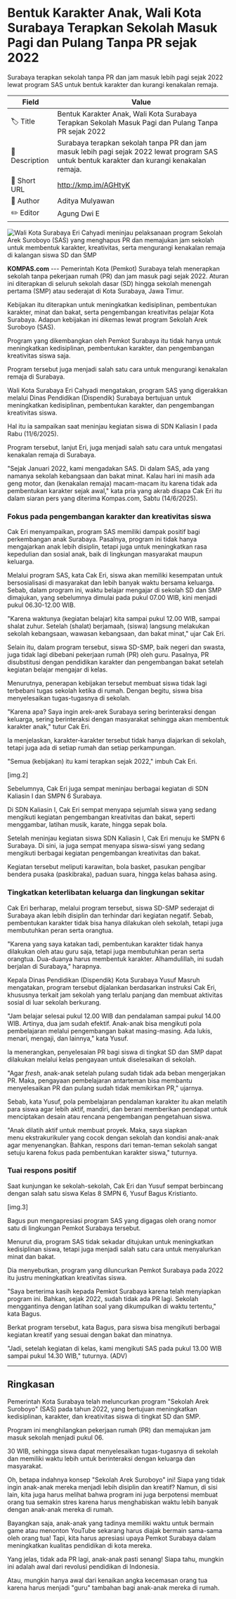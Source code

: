 # Bentuk Karakter Anak, Wali Kota Surabaya Terapkan Sekolah Masuk Pagi dan Pulang Tanpa PR sejak 2022

Surabaya terapkan sekolah tanpa PR dan jam masuk lebih pagi sejak 2022 lewat program SAS untuk bentuk karakter dan kurangi kenakalan remaja.

| Field         | Value                                                       |
|---------------|-------------------------------------------------------------|
| 🏷️ Title       | Bentuk Karakter Anak, Wali Kota Surabaya Terapkan Sekolah Masuk Pagi dan Pulang Tanpa PR sejak 2022 |
| 📝 Description | Surabaya terapkan sekolah tanpa PR dan jam masuk lebih pagi sejak 2022 lewat program SAS untuk bentuk karakter dan kurangi kenakalan remaja. |
| 🔗 Short URL   | http://kmp.im/AGHtyK |
| 👤 Author      | Aditya Mulyawan |
| ✏️ Editor      | Agung Dwi E |

![Wali Kota Surabaya Eri Cahyadi meninjau pelaksanaan program Sekolah Arek Suroboyo (SAS) yang menghapus PR dan memajukan jam sekolah untuk membentuk karakter, kreativitas, serta mengurangi kenakalan remaja di kalangan siswa SD dan SMP](https://asset.kompas.com/crops/Jh3javpOgSKyy-8taZP6yOP3jeU=/0x0:780x520/750x500/data/photo/2025/06/14/684d6e9833538.jpg)

**KOMPAS.com** --- Pemerintah Kota (Pemkot) Surabaya telah menerapkan sekolah tanpa pekerjaan rumah (PR) dan jam masuk pagi sejak 2022. Aturan ini diterapkan di seluruh sekolah dasar (SD) hingga sekolah menengah pertama (SMP) atau sederajat di Kota Surabaya, Jawa Timur.

Kebijakan itu diterapkan untuk meningkatkan kedisiplinan, pembentukan karakter, minat dan bakat, serta pengembangan kreativitas pelajar Kota Surabaya. Adapun kebijakan ini dikemas lewat program Sekolah Arek Suroboyo (SAS).

Program yang dikembangkan oleh Pemkot Surabaya itu tidak hanya untuk meningkatkan kedisiplinan, pembentukan karakter, dan pengembangan kreativitas siswa saja.

Program tersebut juga menjadi salah satu cara untuk mengurangi kenakalan remaja di Surabaya.

Wali Kota Surabaya Eri Cahyadi mengatakan, program SAS yang digerakkan melalui Dinas Pendidikan (Dispendik) Surabaya bertujuan untuk meningkatkan kedisiplinan, pembentukan karakter, dan pengembangan kreativitas siswa.

Hal itu ia sampaikan saat meninjau kegiatan siswa di SDN Kaliasin I pada Rabu (11/6/2025).

Program tersebut, lanjut Eri, juga menjadi salah satu cara untuk mengatasi kenakalan remaja di Surabaya.

"Sejak Januari 2022, kami mengadakan SAS. Di dalam SAS, ada yang namanya sekolah kebangsaan dan bakat minat. Kalau hari ini masih ada geng motor, dan (kenakalan remaja) macam-macam itu karena tidak ada pembentukan karakter sejak awal," kata pria yang akrab disapa Cak Eri itu dalam siaran pers yang diterima Kompas.com, Sabtu (14/6/2025).

### Fokus pada pengembangan karakter dan kreativitas siswa

Cak Eri menyampaikan, program SAS memiliki dampak positif bagi perkembangan anak Surabaya. Pasalnya, program ini tidak hanya mengajarkan anak lebih disiplin, tetapi juga untuk meningkatkan rasa kepedulian dan sosial anak, baik di lingkungan masyarakat maupun keluarga.

Melalui program SAS, kata Cak Eri, siswa akan memiliki kesempatan untuk bersosialisasi di masyarakat dan lebih banyak waktu bersama keluarga. Sebab, dalam program ini, waktu belajar mengajar di sekolah SD dan SMP dimajukan, yang sebelumnya dimulai pada pukul 07.00 WIB, kini menjadi pukul 06.30-12.00 WIB.

"Karena waktunya (kegiatan belajar) kita sampai pukul 12.00 WIB, sampai shalat zuhur. Setelah (shalat) berjamaah, (siswa) langsung melakukan sekolah kebangsaan, wawasan kebangsaan, dan bakat minat," ujar Cak Eri.

Selain itu, dalam program tersebut, siswa SD-SMP, baik negeri dan swasta, juga tidak lagi dibebani pekerjaan rumah (PR) oleh guru. Pasalnya, PR disubstitusi dengan pendidikan karakter dan pengembangan bakat setelah kegiatan belajar mengajar di kelas.

Menurutnya, penerapan kebijakan tersebut membuat siswa tidak lagi terbebani tugas sekolah ketika di rumah. Dengan begitu, siswa bisa menyelesaikan tugas-tugasnya di sekolah.

"Karena apa? Saya ingin arek-arek Surabaya sering berinteraksi dengan keluarga, sering berinteraksi dengan masyarakat sehingga akan membentuk karakter anak," tutur Cak Eri.

Ia menjelaskan, karakter-karakter tersebut tidak hanya diajarkan di sekolah, tetapi juga ada di setiap rumah dan setiap perkampungan.

"Semua (kebijakan) itu kami terapkan sejak 2022," imbuh Cak Eri.

\[img.2\]

Sebelumnya, Cak Eri juga sempat meninjau berbagai kegiatan di SDN Kaliasin I dan SMPN 6 Surabaya.

Di SDN Kaliasin I, Cak Eri sempat menyapa sejumlah siswa yang sedang mengikuti kegiatan pengembangan kreativitas dan bakat, seperti menggambar, latihan musik, karate, hingga sepak bola.

Setelah meninjau kegiatan siswa SDN Kaliasin I, Cak Eri menuju ke SMPN 6 Surabaya. Di sini, ia juga sempat menyapa siswa-siswi yang sedang mengikuti berbagai kegiatan pengembangan kreativitas dan bakat.

Kegiatan tersebut meliputi karawitan, bola basket, pasukan pengibar bendera pusaka (paskibraka), paduan suara, hingga kelas bahasa asing.

### Tingkatkan keterlibatan keluarga dan lingkungan sekitar

Cak Eri berharap, melalui program tersebut, siswa SD-SMP sederajat di Surabaya akan lebih disiplin dan terhindar dari kegiatan negatif. Sebab, pembentukan karakter tidak bisa hanya dilakukan oleh sekolah, tetapi juga membutuhkan peran serta orangtua.

"Karena yang saya katakan tadi, pembentukan karakter tidak hanya dilakukan oleh atau guru saja, tetapi juga membutuhkan peran serta orangtua. Dua-duanya harus membentuk karakter. Alhamdulillah, ini sudah berjalan di Surabaya," harapnya.

Kepala Dinas Pendidikan (Dispendik) Kota Surabaya Yusuf Masruh mengatakan, program tersebut dijalankan berdasarkan instruksi Cak Eri, khususnya terkait jam sekolah yang terlalu panjang dan membuat aktivitas sosial di luar sekolah berkurang.

"Jam belajar selesai pukul 12.00 WIB dan pendalaman sampai pukul 14.00 WIB. Artinya, dua jam sudah efektif. Anak-anak bisa mengikuti pola pembelajaran melalui pengembangan bakat masing-masing. Ada lukis, menari, mengaji, dan lainnya," kata Yusuf.

Ia menerangkan, penyelesaian PR bagi siswa di tingkat SD dan SMP dapat dilakukan melalui kelas pengayaan untuk diselesaikan di sekolah.

"Agar *fresh*, anak-anak setelah pulang sudah tidak ada beban mengerjakan PR. Maka, pengayaan pembelajaran antarteman bisa membantu menyelesaikan PR dan pulang sudah tidak memikirkan PR," ujarnya.

Sebab, kata Yusuf, pola pembelajaran pendalaman karakter itu akan melatih para siswa agar lebih aktif, mandiri, dan berani memberikan pendapat untuk menciptakan desain atau rencana pengembangan pengetahuan siswa.

"Anak dilatih aktif untuk membuat proyek. Maka, saya siapkan menu ekstrakurikuler yang cocok dengan sekolah dan kondisi anak-anak agar menyenangkan. Bahkan, respons dari teman-teman sekolah sangat setuju karena fokus pada pembentukan karakter siswa," tuturnya.

### Tuai respons positif

Saat kunjungan ke sekolah-sekolah, Cak Eri dan Yusuf sempat berbincang dengan salah satu siswa Kelas 8 SMPN 6, Yusuf Bagus Kristianto.

\[img.3\]

Bagus pun mengapresiasi program SAS yang digagas oleh orang nomor satu di lingkungan Pemkot Surabaya tersebut.

Menurut dia, program SAS tidak sekadar ditujukan untuk meningkatkan kedisiplinan siswa, tetapi juga menjadi salah satu cara untuk menyalurkan minat dan bakat.

Dia menyebutkan, program yang diluncurkan Pemkot Surabaya pada 2022 itu justru meningkatkan kreativitas siswa.

"Saya berterima kasih kepada Pemkot Surabaya karena telah menyiapkan program ini. Bahkan, sejak 2022, sudah tidak ada PR lagi. Sekolah menggantinya dengan latihan soal yang dikumpulkan di waktu tertentu," kata Bagus.

Berkat program tersebut, kata Bagus, para siswa bisa mengikuti berbagai kegiatan kreatif yang sesuai dengan bakat dan minatnya.

"Jadi, setelah kegiatan di kelas, kami mengikuti SAS pada pukul 13.00 WIB sampai pukul 14.30 WIB," tuturnya. (ADV)

---
## Ringkasan

Pemerintah Kota Surabaya telah meluncurkan program "Sekolah Arek Suroboyo" (SAS) pada tahun 2022, yang bertujuan meningkatkan kedisiplinan, karakter, dan kreativitas siswa di tingkat SD dan SMP.

 Program ini menghilangkan pekerjaan rumah (PR) dan memajukan jam masuk sekolah menjadi pukul 06.

30 WIB, sehingga siswa dapat menyelesaikan tugas-tugasnya di sekolah dan memiliki waktu lebih untuk berinteraksi dengan keluarga dan masyarakat.



Oh, betapa indahnya konsep "Sekolah Arek Suroboyo" ini! Siapa yang tidak ingin anak-anak mereka menjadi lebih disiplin dan kreatif? Namun, di sisi lain, kita juga harus melihat bahwa program ini juga berpotensi membuat orang tua semakin stres karena harus menghabiskan waktu lebih banyak dengan anak-anak mereka di rumah.

 Bayangkan saja, anak-anak yang tadinya memiliki waktu untuk bermain game atau menonton YouTube sekarang harus diajak bermain sama-sama oleh orang tua! Tapi, kita harus apresiasi upaya Pemkot Surabaya dalam meningkatkan kualitas pendidikan di kota mereka.

 Yang jelas, tidak ada PR lagi, anak-anak pasti senang! Siapa tahu, mungkin ini adalah awal dari revolusi pendidikan di Indonesia.

 Atau, mungkin hanya awal dari kenaikan angka kecemasan orang tua karena harus menjadi "guru" tambahan bagi anak-anak mereka di rumah.
